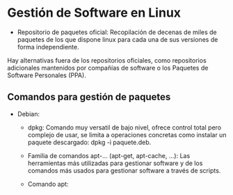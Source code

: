 # Gestión de Software en Linux

- Repositorio de paquetes oficial: Recopilación de decenas de miles de paquetes de los que dispone linux para cada una de sus versiones de forma independiente.

Hay alternativas fuera de los repositorios oficiales, como repositorios adicionales mantenidos por compañías de software o los Paquetes de Software Personales (PPA).

## Comandos para gestión de paquetes

- Debian:
    - dpkg: Comando muy versatil de bajo nivel, ofrece control total pero complejo de usar, se limita a operaciones concretas como instalar un paquete descargado: dpkg -i paquete.deb.

    - Familia de comandos apt-... (apt-get, apt-cache, ...): Las herramientas más utilizadas para gestionar software y de los comandos más usados para gestionar software a través de scripts.

    - Comando apt: